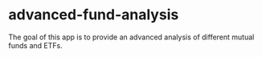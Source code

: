 # advanced-fund-analysis
The goal of this app is to provide an advanced analysis of different mutual funds and ETFs.
